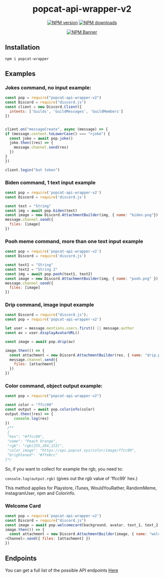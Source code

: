 <div align="center">
  <h1>popcat-api-wrapper-v2</h1>
  <p>
    <a href="https://www.npmjs.com/package/popcat-api-wrapper-v2"><img src="https://img.shields.io/npm/v/popcat-api-wrapper-v2?maxAge=3600" alt="NPM version" /></a>
    <a href="https://www.npmjs.com/package/popcat-api-wrapper-v2"><img src="https://img.shields.io/npm/dt/popcat-api-wrapper-v2?maxAge=3600" alt="NPM downloads" /></a>
  </p>
  <p>
    <a href="https://www.npmjs.com/package/popcat-api-wrapper-v2r"><img src="https://nodei.co/npm/popcat-api-wrapper-v2.png?downloads=true&stars=true" alt="NPM Banner"></a>
  </p>
</div>

## Installation
```
npm i popcat-wrapper
```

## Examples
### Jokes command, no input example:
```js
const pop = require("popcat-api-wrapper-v2")
const Discord = require("discord.js")
const client = new Discord.Client({
  intents: ['Guilds', 'GuildMessages', 'GuildMembers'] 
})


client.on("messageCreate", async (message) => {
if (message.content.toLowerCase() === ">joke") {
  const joke = await pop.joke()
  joke.then((res) => {
    message.channel.send(res)
  })
}
})

client.login("bot token")

```

### Biden command, 1 text input example
```js
const pop = require('popcat-api-wrapper-v2')
const Discord = require('discord.js')

const text = "String"
const img = await pop.biden(text)
const image = new Discord.AttachmentBuilder(img, { name: "biden.png"})
message.channel.send({
  files: [image]
})
```

###  Pooh meme command, more than one text input example
```js
const pop = require('popcat-api-wrapper-v2')
const Discord = require('discord.js')

const text1 = "String"
const text2 = "String 2"
const img = await pop.pooh(text1, text2)
const image = new Discord.AttachmentBuilder(img, { name: "pooh.png" })
message.channel.send({
  files: [image]
})

```

### Drip command, image input example
```js
const Discord = require("discord.js");
const pop = require('popcat-api-wrapper-v2')

let user = message.mentions.users.first() || message.author
const av = user.displayAvatarURL()

const image = await pop.drip(av)

image.then(() => {
  const attachment = new Discord.AttachmentBuilder(res, { name: "drip.png" })
  message.channel.send({
    files: [attachment]
  })
})
```

### Color command, object output example:

```js
const pop = require("popcat-api-wrapper-v2")

const color = "ffcc99"
const output = await pop.colorinfo(color)
output.then((res) => {
    console.log(res)
})
 /**
 {
 "hex": "#ffcc99",
 "name": "Peach Orange",
 "rgb": "rgb(255,204,153)",
 "color_image": "https://api.popcat.xyz/color/image/ffcc99",
 "brightened": "#ffe6cc"
}*/
```
So, if you want to collect for example the rgb, you need to:

`
console.log(output.rgb)
` (gives out the rgb value of 'ffcc99' hex.)

 This method applies for Playstore, iTunes, WouldYouRather, RandomMeme, instagramUser, npm and Colorinfo.


### Welcome Card

```js
const pop = require('popcat-api-wrapper-v2')
const Discord = require("discord.js")
const image = await pop.welcomecard(background, avatar, text_1, text_2, text_3)
image.then(() => {
  const attachment = new Discord.AttachmentBuilder(image, { name: "welcomecard.png" })
<Channel>.send({ files: [attachment] })
})
```

## Endpoints
You can get a full list of the possible API endpoints [Here](https://api.popcat.xyz/)